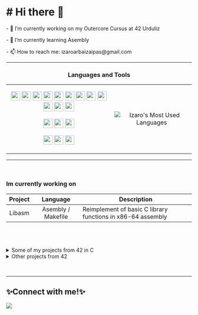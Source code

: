   <h1># Hi there 👋</h1>
  <p>- 🔭 I’m currently working on my Outercore Cursus at 42 Urduliz</p>
  <p>- 🌱 I’m currently learning Asembly</p>
  <p>- 📫 How to reach me: izaroarbaizaipas@gmail.com</p>
  <hr>  
  
### <p align="center">**Languages and Tools**</p>

<table align="center" style="border: none;">
  <tr>
    <td style="text-align: center;">
      <p align="center">
        <img src="https://img.shields.io/badge/C-00599C?style=for-the-badge&logo=c&logoColor=white" height="25"/>
        <img src="https://img.shields.io/badge/c++-%2300599C.svg?style=for-the-badge&logo=c%2B%2B&logoColor=white" height="25"/>
        <img src="https://img.shields.io/badge/Java-ED8B00?style=for-the-badge&logo=openjdk&logoColor=white" height="25"/>
        <img src="https://img.shields.io/badge/javascript-%23323330.svg?style=for-the-badge&logo=javascript&logoColor=%23F7DF1E" height="25"/>
        <img src="https://img.shields.io/badge/Python-14354C?style=for-the-badge&logo=python&logoColor=white" height="25"/>
        <img src="https://img.shields.io/badge/django-%23092E20.svg?style=for-the-badge&logo=django&logoColor=white" height="25"/>
        <img src="https://img.shields.io/badge/HTML5-E34F26?style=for-the-badge&logo=html5&logoColor=white" height="25"/>
        <img src="https://img.shields.io/badge/CSS3-1572B6?style=for-the-badge&logo=css3&logoColor=white" height="25"/>
        <img src="https://img.shields.io/badge/GIT-E44C30?style=for-the-badge&logo=git&logoColor=white" height="25"/>
        <img src="https://img.shields.io/badge/docker-%230db7ed.svg?style=for-the-badge&logo=docker&logoColor=white" height="25"/>
        <img src="https://img.shields.io/badge/postgres-%23316192.svg?style=for-the-badge&logo=postgresql&logoColor=white" height="25"/>
        <img src="https://img.shields.io/badge/MariaDB-003545?style=for-the-badge&logo=mariadb&logoColor=white" height="25"/>
      </p>
      <p align="center">
        <img src="https://img.shields.io/badge/VirtualBox-183A61?logo=virtualbox&logoColor=white&style=for-the-badge" height="25"/>
        <img src="https://img.shields.io/badge/Adobe%20Photoshop-31A8FF?logo=adobephotoshop&logoColor=fff&style=for-the-badge" height="25"/>
        <img src="https://img.shields.io/badge/Adobe%20Premiere%20Pro-99F?logo=adobepremierepro&logoColor=fff&style=for-the-badge" height="25"/>
      </p>
      <p align="center">
        <img src="https://img.shields.io/badge/Ubuntu-E95420?style=for-the-badge&logo=ubuntu&logoColor=white" height="25"/>
        <img src="https://img.shields.io/badge/Windows-0078D6?style=for-the-badge&logo=windows&logoColor=white" height="25"/>
        <img src="https://img.shields.io/badge/mac%20os-000000?style=for-the-badge&logo=macos&logoColor=F0F0F0" height="25"/>
      </p>
    </td>
    <td style="text-align: center;">
      <p align="center">
        <img src="https://github-readme-stats.vercel.app/api/top-langs/?username=IzaroArbaiza&layout=compact&size_weight=0.5&count_weight=0.5&hide=Objective-C,TeX,Perl,Roff,M4&langs_count=13" alt="Izaro's Most Used Languages" />
      </p>
    </td>
  </tr>
</table>

<hr><br>




  
<div title="Remarkable projects">
  <h3>Im currently working on</h3>
    <table>
        <thead>
          <tr>
            <th>Project</th>
            <th>Language</th>
            <th>Description</th>
          </tr>
        </thead>
        <tbody>
          <tr>
            <td align="center"><a /*href="https://github.com/IzaroArbaiza/42-Cursus/tree/main/so_long"*/>Libasm</a></td>
            <td align="center"> Asembly / Makefile </td>
            <td>Reimplement of basic C library functions in x86-64 assembly</td>
          </tr>
        </tbody>
    </table>
    <br><br><br>
  
  <details>
  <summary>Some of my projects from 42 in C</summary>
    <br>
    <table>
      <thead>
        <tr>
          <th>Project</th>
          <th>Language</th>
          <th>Description</th>
        </tr>
      </thead>
      <tbody>
        <tr>
          <td align="center"><a href="https://github.com/IzaroArbaiza/Libft">Libft</a></td>
          <td align="center">C / Makefile</td>
          <td>A customized C library to practice C skills, by re-implementing standard functions.</td>
        </tr>
        <tr>
          <td align="center"><a href="https://github.com/IzaroArbaiza/ft_printf/tree/main">ft_printf</a></td>
          <td align="center">C / Makefile</td>
          <td>A costume replica of the function printf.</td>
        </tr>
        <tr>
          <td align="center"><a href="https://github.com/IzaroArbaiza/get_next_line">get_next_line</a></td>
          <td align="center">C</td>
          <td>It's a C function designed to read and extract individual lines from a file descriptor, emphasizing input/output operations and memory management to strengthen programming skills.</td>
        </tr>
        <tr>
          <td align="center"><a href="https://github.com/IzaroArbaiza/Minitalk">Minitalk</a></td>
          <td align="center">C / Makefile</td>
          <td>It's a chat app in C, focusing on networking and communication between processes to improve skills in building networked systems.</td>
        </tr>
        <tr>
          <td align="center"><a href="https://github.com/IzaroArbaiza/so_long">So_long</a></td>
          <td align="center">C / Makefile / OpenGL</td>
          <td>Involves crafting a basic game in C, prioritizing graphics and game development to boost programming skills.</td>
        </tr>
        <tr>
          <td align="center"><a href="https://github.com/IzaroArbaiza/Push_swap">Push_swap</a></td>
          <td align="center">C / Makefile</td>
          <td>It's a sorting algorithm in C to efficiently reorder stacks of integers with minimal moves, improving the algorithmic and problem-solving skills.</td>
        </tr>
        <tr>
          <td align="center"><a href="https://github.com/IzaroArbaiza/Philosophers">Philosophers</a></td>
          <td align="center">C / Makefile</td>
          <td>Requires to solve the dining philosophers problem in C, simulating how to manage resources efficiently among multiple threads, improving their skills in concurrent programming and synchronization.</td>
        </tr>
        <tr>
          <td align="center"><a href="https://github.com/IzaroArbaiza/Minishell">Minishell</a></td>
          <td align="center">C / Makefile</td>
          <td>It's a basic Unix shell in C, allowing users to interact with the operating system through commands, thereby enhancing their understanding of system calls, processes, and command-line interfaces.</td>
        </tr>
        <tr>
          <td align="center"><a href="https://github.com/IzaroArbaiza/Cub3D">Cub3D</a></td>
          <td align="center">C / Makefile / OpenGL</td>
          <td>Involves creating a simple 3D game engine in C using raycasting, learning about graphics programming, mathematical concepts, and game development fundamentals.</td>
        </tr>
      </tbody>
    </table>
  </details>

  <details>
  <summary>Other projects from 42</summary>
    <br>
    <table>
      <thead>
        <tr>
          <th>Project</th>
          <th>Language</th>
          <th>Description</th>
        </tr>
      </thead>
      <tbody>
        <tr>
          <td align="center"><a href="https://github.com/IzaroArbaiza/Netpractice">NetPractice</a></td>
          <td align="center">TCP/IP addressing</td>
          <td>Is centered around network programming, emphasizing tasks such as socket programming, network protocol implementation, and client-server communication. Its goal is to strengthen practical skills and deepen understanding of networking concepts.</td>
        </tr>
        <tr>
          <td align="center"><a href="https://github.com/IzaroArbaiza/Cpp">Cpp00-09</a></td>
          <td align="center">C++ / Makefile </td>
          <td>A series of projects focused on mastering fundamental programming concepts, object-oriented design, memory management, and advanced techniques in C++.</td>
        </tr>
        <tr>
          <td align="center"><a href="https://github.com/IzaroArbaiza/Webserv">Webserv</a></td>
          <td align="center">C++ / Makefile </td>
          <td>A web-server from scratch, implementing features like handling HTTP requests, managing connections, and processing responses in C++.</td>
        </tr>
        <tr>
            <td align="center"><a href="https://github.com/IzaroArbaiza/Inception">Inception</a></td>
            <td align="center">Shell / Docker</td>
            <td>Setting up a virtual machine, configure essential services like and use Docker to create a consistent and functional system environment.</td>
        </tr>
        <tr>
            <td align="center"><a /*href="https://github.com/IzaroArbaiza/42-Cursus/tree/main/so_long"*/>ft_transcendence</a></td>
            <td align="center"> Docker / Django / Javascript / ... </td>
            <td>Full-stack web project creating a multiplayer Pong game with authentication, real-time chat, and matchmaking using modern web technologies.</td>
        </tr>
      </tbody>
    </table>
  </details>

</div>

  <br><hr>
  <h2>✨Connect with me!✨</h2>

[<img src="https://img.shields.io/badge/linkedin-%230077B5.svg?&style=for-the-badge&logo=linkedin&logoColor=white" />](https://www.linkedin.com/in/izaro-arbaiza/)

<!--
</body>
